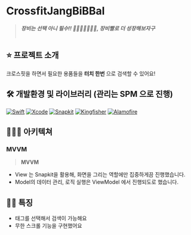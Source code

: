 # CrossfitJangBiBBal

> **_장비는 선택 아니 필수!! 🏃‍♀️🏋🏻‍♀️🤸‍♀️, 장비빨로 더 성장해보자구_** <br/><br/>

## ⭐️ 프로젝트 소개

크로스핏을 하면서 필요한 용품들을 **터치 한번** 으로 검색할 수 있어요!

## 🛠 개발환경 및 라이브러리 (관리는 SPM 으로 진행)
[![Swift](https://img.shields.io/badge/Swift-5.6-orange)]()
[![Xcode](https://img.shields.io/badge/Xcode-13.3.1-blue)]()
[![Snapkit](https://img.shields.io/badge/SnapKit-5.6.0-yellow)]()
[![Kingfisher](https://img.shields.io/badge/Kingfisher-7.2.1-blue)]()
[![Alamofire](https://img.shields.io/badge/Alamofire-5.6.1-important)]()

## 👩🏻‍💻 아키텍쳐 

### MVVM

> **MVVM**
- View 는 Snapkit을 활용해, 화면을 그리는 역할에만 집중하게끔 진행했습니다.
- Model의 데이터 관리, 로직 실행은 ViewModel 에서 진행되도로 했습니다.

## 🏋️‍♂️ 특징
- 태그를 선택해서 검색이 가능해요
- 무한 스크롤 기능을 구현했어요
